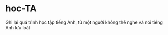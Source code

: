# hoc-TA
Ghi lại quá trình học tập tiếng Anh, từ một người không thể nghe và nói tiếng Anh lưu loát
